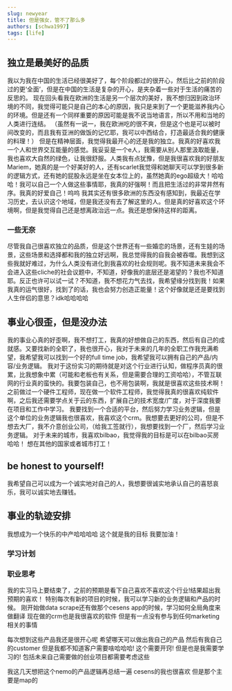 ```yaml
---
slug: newyear
title: 但是强女，管不了那么多
authors: [schwa1997]
tags: [life]
---
```


## 独立是最美好的品质
我以为我在中国的生活已经很美好了，每个阶段都过的很开心，然后比之前的阶段过的更‘全面’，但是在中国的生活是复杂的开心，是夹杂着一些对于生活的痛苦的反思的。
现在回头看我在欧洲的生活是另一个层次的美好，我不想归因到政治环境的不同，我觉得可能只是自己的本心的原因，我只是来到了一个更能滋养我内心的环境。但是还有一个同样重要的原因可能是我不说当地语言，所以不用和当地的人类进行连结。
（虽然有一说一，我在欧洲吃的很不爽，但是这个也是可以被时间改变的，而且我有亚洲的做饭的记忆耶，我可以中西结合，打造最适合我的健康的料理！）
但是在精神层面，我觉得我最开心的还是我的独立。我真的好喜欢我一个人和世界交互能量的感觉。我妥妥是一个e人，我需要从别人那里汲取能量，我也喜欢大自然的绿色，让我很舒服。人类我有点犹豫，但是我很喜欢我的好朋友Mariem，她真的是一个好美好的人，还有scarlet我觉得和她聊天可以学到很多新的逻辑方式，还有她的屁股永远是坐在女本位上的，虽然她真的ego超级大！哈哈哈！我可以自己一个人做这些事情耶，我真的好强啊！而且把生活过的非常井然有序。我真的好爱自己！呜呜
我其实还有很多欧洲的东西没有感知到，我最近在学习历史，去认识这个地域，但是我还没有去了解这里的人。但是真的好喜欢这个环境啊，但是我觉得自己还是想离政治远一点。我还是想保持这样的距离。

### 一些无奈
尽管我自己很喜欢独立的品质，但是这个世界还有一些婚恋的场景，还有生娃的场景，这些场景和选择都和我的独立好远啊，我总觉得我的自我会被吞噬。我想到这些我就好难过，为什么人类没有进化到我喜欢的社会规则呢。我不知道未来我会不会进入这些cliche的社会议题中，不知道，好像我的底层还是渴望的？我也不知道耶。反正也许可以试一试？不知道，我不想花力气去找，我希望缘分找到我！如果我真的运气很好，找到了的话，我也会努力创造正能量！这个好像就是还是要找到人生伴侣的意思？idk哈哈哈哈

## 事业心很歪，但是没办法
我的事业心真的好歪啊，我不想打工，我真的好想做自己的东西，然后有自己的成就感。又要找新的全职了，我也很开心，我对于未来的几年的全职工作我充满希望，我希望我可以找到一个好的full time job，我希望我可以拥有自己的产品/内容/业务逻辑。
我对于这份实习的期待就是对这个行业进行认知，做程序员真的很累，比我想象中累（可能和老板也有关系，但是需要合理的工资哈哈），不管互联网的行业真的蛮快的。我要包装自己，也不用包装啊，我就是很喜欢这些技术啊！
之前做过一个硬件工程师，现在做一个软件工程师，我觉得我真的很喜欢纯软件啊，之后我还需要学点关于云的东西，扩展自己的技术宽度/广度，对于深度我要在项目和工作中学习。
我要找到一个合适的平台，然后努力学习业务逻辑，但是这个单位的业务逻辑我也很喜欢，我喜欢这个crm。我想要去更好的公司，但是不想去大厂，我不介意创业公司，（给我工签就行），我想要找到一个厂，然后学习业务逻辑。
对于未来的城市，我喜欢bilbao，我觉得我的目标是可以在bilbao买房哈哈！
想在其他的国家或者城市打工！

## be honest to yourself! 
我希望自己可以成为一个诚实地对自己的人，我想要很诚实地承认自己的喜怒哀乐，我可以诚实地去赚钱。

## 事业的轨迹安排
我想成为一个快乐的中产哈哈哈哈 这个就是我的目标 我要加油！

### 学习计划

### 职业思考
我的实习马上要结束了，之前的预期是看下自己喜欢不喜欢这个行业!结果超出我预期的喜欢！
特别每次有新的项目的时候，我可以学习新的业务逻辑和产品的时候。
刚开始做data scrape还有做那个cesens app的时候，学习如何全局角度来做翻译
现在做的crm也是我很喜欢的软件
但是有一点没有参与到任何marketing相关的事情

每次想到这些产品我还是很开心呢
希望哪天可以做出我自己的产品 然后有我自己的customer
但是我都不知道客户需要啥哈哈哈! 这个需要开窍!
但是也是我需要学习的!
包括未来自己需要做的创业项目都需要考虑这些

我这几天想把这个nemo的产品逻辑再总结一遍
cesens的我也很喜欢
但是那个主要是map的



